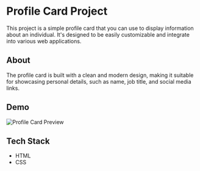 
# Profile Card Project

This project is a simple profile card that you can use to display information about an individual. It's designed to be easily customizable and integrate into various web applications.

## About

The profile card is built with a clean and modern design, making it suitable for showcasing personal details, such as name, job title, and social media links.

## Demo

![Profile Card Preview](https://github.com/MehekFatima/Mini-Projects/blob/main/Profile-Card/PC.gif?raw=true)

## Tech Stack
- HTML
- CSS
